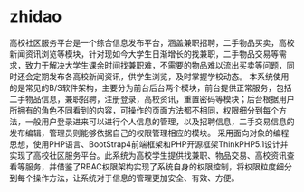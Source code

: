 zhidao
===============
高校社区服务平台是一个综合信息发布平台，涵盖兼职招聘，二手物品买卖，高校新闻资讯浏览等模块，针对现如今大学生日渐增长的找兼职，二手物品交易等需求，致力于解决大学生课余时间找兼职难，不需要的物品难以流出买卖等问题，同时还会定期发布各高校新闻资讯，供学生浏览，及时掌握学校动态。
本系统使用的是常见的B/S软件架构，主要分为前台后台两个模块，前台提供正常服务，包括二手物品信息，兼职招聘，注册登录，高校资讯，重置密码等模块；后台根据用户所拥有的角色不同看到的内容，可操作的页面方法都不相同，权限细分到每个方法，一般用户登录进来可以进行个人信息的管理，以及招聘信息，二手交易信息的发布编辑，管理员则能够依据自己的权限管理相应的模块。
采用面向对象的编程思想，使用PHP语言、BootStrap4前端框架和PHP开源框架ThinkPHP5.1设计并实现了高校社区服务平台。此系统为高校学生提供找兼职、物品交易、高校资讯查看等服务，并借鉴了RBAC权限架构实现了系统自身的权限控制，将权限粒度细分到每个操作方法，让系统对于信息的管理更加安全、有效、方便。